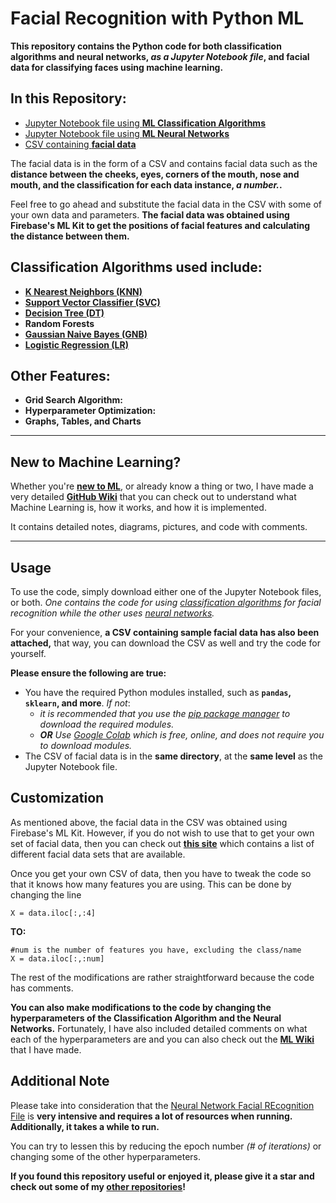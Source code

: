 # Facial Recognition with Python ML

**This repository contains the Python code for both classification algorithms and neural networks, *as a Jupyter Notebook file*, and facial data for classifying faces using machine learning.**

## In this Repository:
- [Jupyter Notebook file using **ML Classification Algorithms**](https://github.com/ishaanjav/Python-ML-Facial-Recognition/blob/master/Classification%20Algorithm%20Facial%20Recognition.ipynb)
- [Jupyter Notebook file using **ML Neural Networks**](https://github.com/ishaanjav/Python-ML-Facial-Recognition/blob/master/Neural%20Network%20Facial%20Recognition.ipynb)
- [CSV containing **facial data**](https://github.com/ishaanjav/Python-ML-Facial-Recognition/blob/master/New_Data.csv)

The facial data is in the form of a CSV and contains facial data such as the **distance between the cheeks, eyes, corners of the mouth, nose and mouth, and the classification for each data instance, *a number.*.**

Feel free to go ahead and substitute the facial data in the CSV with some of your own data and parameters. **The facial data was obtained using Firebase's ML Kit to get the positions of facial features and calculating the distance between them.**

## **Classification Algorithms** used include:
- [**K Nearest Neighbors (KNN)**](https://github.com/ishaanjav/Weka-ML-Face-Recognition/wiki/Common-ML-Algorithms#k-nearest-neighbors)
- [**Support Vector Classifier (SVC)**](https://github.com/ishaanjav/Weka-ML-Face-Recognition/wiki/Common-ML-Algorithms#support-vector-classifier-svc)
- [**Decision Tree (DT)**](https://github.com/ishaanjav/Weka-ML-Face-Recognition/wiki/Common-ML-Algorithms#decision-trees)
- **Random Forests**
- [**Gaussian Naive Bayes (GNB)**](https://github.com/ishaanjav/Weka-ML-Face-Recognition/wiki/Common-ML-Algorithms#naive-bayes)
- [**Logistic Regression (LR)**](https://github.com/ishaanjav/Weka-ML-Face-Recognition/wiki/Common-ML-Algorithms#logistic-regression)

## Other Features:
- **Grid Search Algorithm:**
- **Hyperparameter Optimization:**
- **Graphs, Tables, and Charts**

---
## New to Machine Learning?
Whether you're [**new to ML**](https://github.com/ishaanjav/Weka-ML-Face-Recognition/wiki/Machine-Learning-Introduction), or already know a thing or two, I have made a very detailed [**GitHub Wiki**](https://github.com/ishaanjav/Weka-ML-Face-Recognition/wiki) that you can check out to understand what Machine Learning is, how it works, and how it is implemented.

It contains detailed notes, diagrams, pictures, and code with comments.

---
## Usage
To use the code, simply download either one of the Jupyter Notebook files, or both. *One contains the code for using [classification algorithms](https://github.com/ishaanjav/Python-ML-Facial-Recognition/blob/master/Classification%20Algorithm%20Facial%20Recognition.ipynb) for facial recognition while the other uses [neural networks](https://github.com/ishaanjav/Python-ML-Facial-Recognition/blob/master/Neural%20Network%20Facial%20Recognition.ipynb).*

For your convenience, **a CSV containing sample facial data has also been attached,** that way, you can download the CSV as well and try the code for yourself. 

**Please ensure the following are true:**
- You have the required Python modules installed, such as **`pandas`, `sklearn`, and more**. *If not*:
   - *it is recommended that you use the [pip package manager](https://pip.pypa.io/en/stable/installing/) to download the required modules.*
   - ***OR*** *Use [Google Colab](https://colab.research.google.com/notebooks/welcome.ipynb#recent=true) which is free, online, and does not require you to download modules.*
- The CSV of facial data is in the **same directory**, at the **same level** as the Jupyter Notebook file.

## Customization
As mentioned above, the facial data in the CSV was obtained using Firebase's ML Kit. However, if you do not wish to use that to get your own set of facial data, then you can check out [**this site**](http://www.face-rec.org/databases/) which contains a list of different facial data sets that are available.

Once you get your own CSV of data, then you have to tweak the code so that it knows how many features you are using. This can be done by changing the line

    X = data.iloc[:,:4]
**TO:**

    #num is the number of features you have, excluding the class/name
    X = data.iloc[:,:num]
    
The rest of the modifications are rather straightforward because the code has comments.

**You can also make modifications to the code by changing the hyperparameters of the Classification Algorithm and the Neural Networks.**
Fortunately, I have also included detailed comments on what each of the hyperparameters are and you can also check out the [**ML Wiki**](https://github.com/ishaanjav/Weka-ML-Face-Recognition/wiki) that I have made.

## Additional Note
Please take into consideration that the [Neural Network Facial REcognition File](https://github.com/ishaanjav/Python-ML-Facial-Recognition/blob/master/Neural%20Network%20Facial%20Recognition.ipynb) is **very intensive and requires a lot of resources when running. Additionally, it takes a while to run.**

You can try to lessen this by reducing the epoch number *(# of iterations)* or changing some of the other hyperparameters.

**If you found this repository useful or enjoyed it, please give it a star and check out some of my [other repositories](https://github.com/ishaanjav)!**
